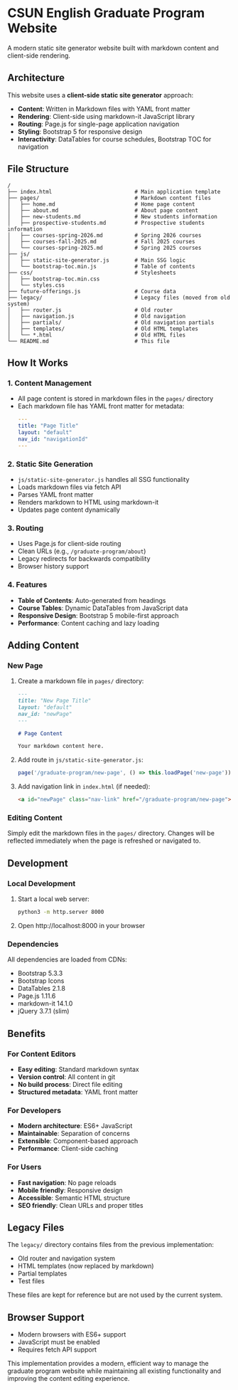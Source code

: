 # CSUN English Graduate Program Website

A modern static site generator website built with markdown content and client-side rendering.

## Architecture

This website uses a **client-side static site generator** approach:

- **Content**: Written in Markdown files with YAML front matter
- **Rendering**: Client-side using markdown-it JavaScript library
- **Routing**: Page.js for single-page application navigation
- **Styling**: Bootstrap 5 for responsive design
- **Interactivity**: DataTables for course schedules, Bootstrap TOC for navigation

## File Structure

```
/
├── index.html                          # Main application template
├── pages/                              # Markdown content files
│   ├── home.md                         # Home page content
│   ├── about.md                        # About page content
│   ├── new-students.md                 # New students information
│   ├── prospective-students.md         # Prospective students information
│   ├── courses-spring-2026.md          # Spring 2026 courses
│   ├── courses-fall-2025.md            # Fall 2025 courses
│   └── courses-spring-2025.md          # Spring 2025 courses
├── js/
│   ├── static-site-generator.js        # Main SSG logic
│   └── bootstrap-toc.min.js            # Table of contents
├── css/                                # Stylesheets
│   ├── bootstrap-toc.min.css
│   └── styles.css
├── future-offerings.js                 # Course data
├── legacy/                             # Legacy files (moved from old system)
│   ├── router.js                       # Old router
│   ├── navigation.js                   # Old navigation
│   ├── partials/                       # Old navigation partials
│   ├── templates/                      # Old HTML templates
│   └── *.html                          # Old HTML files
└── README.md                           # This file
```

## How It Works

### 1. Content Management
- All page content is stored in markdown files in the `pages/` directory
- Each markdown file has YAML front matter for metadata:
  ```yaml
  ---
  title: "Page Title"
  layout: "default"
  nav_id: "navigationId"
  ---
  ```

### 2. Static Site Generation
- `js/static-site-generator.js` handles all SSG functionality
- Loads markdown files via fetch API
- Parses YAML front matter
- Renders markdown to HTML using markdown-it
- Updates page content dynamically

### 3. Routing
- Uses Page.js for client-side routing
- Clean URLs (e.g., `/graduate-program/about`)
- Legacy redirects for backwards compatibility
- Browser history support

### 4. Features
- **Table of Contents**: Auto-generated from headings
- **Course Tables**: Dynamic DataTables from JavaScript data
- **Responsive Design**: Bootstrap 5 mobile-first approach
- **Performance**: Content caching and lazy loading

## Adding Content

### New Page
1. Create a markdown file in `pages/` directory:
   ```markdown
   ---
   title: "New Page Title"
   layout: "default"
   nav_id: "newPage"
   ---

   # Page Content

   Your markdown content here.
   ```

2. Add route in `js/static-site-generator.js`:
   ```javascript
   page('/graduate-program/new-page', () => this.loadPage('new-page'));
   ```

3. Add navigation link in `index.html` (if needed):
   ```html
   <a id="newPage" class="nav-link" href="/graduate-program/new-page">New Page</a>
   ```

### Editing Content
Simply edit the markdown files in the `pages/` directory. Changes will be reflected immediately when the page is refreshed or navigated to.

## Development

### Local Development
1. Start a local web server:
   ```bash
   python3 -m http.server 8000
   ```
2. Open http://localhost:8000 in your browser

### Dependencies
All dependencies are loaded from CDNs:
- Bootstrap 5.3.3
- Bootstrap Icons
- DataTables 2.1.8
- Page.js 1.11.6
- markdown-it 14.1.0
- jQuery 3.7.1 (slim)

## Benefits

### For Content Editors
- **Easy editing**: Standard markdown syntax
- **Version control**: All content in git
- **No build process**: Direct file editing
- **Structured metadata**: YAML front matter

### For Developers
- **Modern architecture**: ES6+ JavaScript
- **Maintainable**: Separation of concerns
- **Extensible**: Component-based approach
- **Performance**: Client-side caching

### For Users
- **Fast navigation**: No page reloads
- **Mobile friendly**: Responsive design
- **Accessible**: Semantic HTML structure
- **SEO friendly**: Clean URLs and proper titles

## Legacy Files

The `legacy/` directory contains files from the previous implementation:
- Old router and navigation system
- HTML templates (now replaced by markdown)
- Partial templates
- Test files

These files are kept for reference but are not used by the current system.

## Browser Support

- Modern browsers with ES6+ support
- JavaScript must be enabled
- Requires fetch API support

This implementation provides a modern, efficient way to manage the graduate program website while maintaining all existing functionality and improving the content editing experience.

